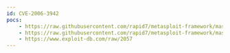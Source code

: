 ```yaml
---
id: CVE-2006-3942
pocs:
    - https://raw.githubusercontent.com/rapid7/metasploit-framework/master/modules/auxiliary/dos/windows/smb/ms06_035_mailslot.rb
    - https://raw.githubusercontent.com/rapid7/metasploit-framework/master/modules/auxiliary/dos/windows/smb/ms06_063_trans.rb
    - https://www.exploit-db.com/raw/2057
---
```

